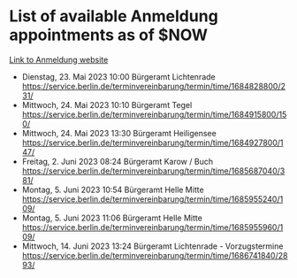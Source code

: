 # List of available Anmeldung appointments as of $NOW
[Link to Anmeldung website](https://service.berlin.de/terminvereinbarung/termin/tag.php?termin=1&anliegen[]=120686&dienstleisterlist=122210,122217,327316,122219,327312,122227,327314,122231,327346,122243,327348,122254,122252,329742,122260,329745,122262,329748,122271,327278,122273,327274,122277,327276,330436,122280,327294,122282,327290,122284,327292,122291,327270,122285,327266,122286,327264,122296,327268,150230,329760,122297,327286,122294,327284,122312,329763,122314,329775,122304,327330,122311,327334,122309,327332,317869,122281,327352,122279,329772,122283,122276,327324,122274,327326,122267,329766,122246,327318,122251,327320,122257,327322,122208,327298,122226,327300&herkunft=http%3A%2F%2Fservice.berlin.de%2Fdienstleistung%2F120686%2F)
- Dienstag, 23. Mai 2023 10:00 Bürgeramt Lichtenrade https://service.berlin.de/terminvereinbarung/termin/time/1684828800/231/
- Mittwoch, 24. Mai 2023 10:10 Bürgeramt Tegel https://service.berlin.de/terminvereinbarung/termin/time/1684915800/150/
- Mittwoch, 24. Mai 2023 13:30 Bürgeramt Heiligensee https://service.berlin.de/terminvereinbarung/termin/time/1684927800/147/
- Freitag, 2. Juni 2023 08:24 Bürgeramt Karow / Buch https://service.berlin.de/terminvereinbarung/termin/time/1685687040/381/
- Montag, 5. Juni 2023 10:54 Bürgeramt Helle Mitte https://service.berlin.de/terminvereinbarung/termin/time/1685955240/109/
- Montag, 5. Juni 2023 11:06 Bürgeramt Helle Mitte https://service.berlin.de/terminvereinbarung/termin/time/1685955960/109/
- Mittwoch, 14. Juni 2023 13:24 Bürgeramt Lichtenrade - Vorzugstermine https://service.berlin.de/terminvereinbarung/termin/time/1686741840/2893/
